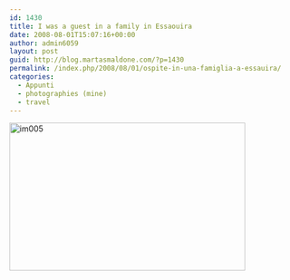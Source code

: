 ```yaml
---
id: 1430
title: I was a guest in a family in Essaouira
date: 2008-08-01T15:07:16+00:00
author: admin6059
layout: post
guid: http://blog.martasmaldone.com/?p=1430
permalink: /index.php/2008/08/01/ospite-in-una-famiglia-a-essauira/
categories:
  - Appunti
  - photographies (mine)
  - travel
---
```

[<img class="aligncenter size-full wp-image-1429" title="im005" src="http://blog.martasmaldone.eu/wp-content/uploads/2010/06/im005.jpg" alt="im005" width="416" height="261" srcset="http://blog.martasmaldone.eu/wp-content/uploads/2010/06/im005.jpg 416w, http://blog.martasmaldone.eu/wp-content/uploads/2010/06/im005-300x188.jpg 300w" sizes="(max-width: 416px) 100vw, 416px" />](http://blog.martasmaldone.eu/wp-content/uploads/2010/06/im005.jpg)